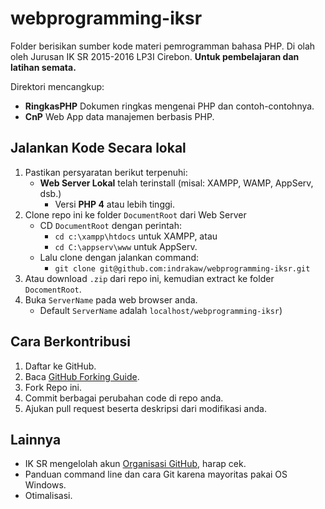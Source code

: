# webprogramming-iksr
Folder berisikan sumber kode materi pemrogramman bahasa PHP. Di olah oleh
Jurusan IK SR 2015-2016 LP3I Cirebon. **Untuk pembelajaran dan latihan semata.**

Direktori mencangkup:
  - **RingkasPHP** Dokumen ringkas mengenai PHP dan contoh-contohnya.
  - **CnP** Web App data manajemen berbasis PHP.

## Jalankan Kode Secara lokal
1. Pastikan persyaratan berikut terpenuhi:
   - **Web Server Lokal** telah terinstall (misal: XAMPP, WAMP, AppServ, dsb.)
     - Versi **PHP 4** atau lebih tinggi.
2. Clone repo ini ke folder `DocumentRoot` dari Web Server
   - CD `DocumentRoot` dengan perintah:
     - `cd c:\xampp\htdocs` untuk XAMPP, atau
     - `cd C:\appserv\www` untuk AppServ.
   - Lalu clone dengan jalankan command:
     - `git clone git@github.com:indrakaw/webprogramming-iksr.git`
3. Atau download `.zip` dari repo ini, kemudian extract ke folder `DocomentRoot`.
4. Buka `ServerName` pada web browser anda.
   - Default `ServerName` adalah `localhost/webprogramming-iksr`)

## Cara Berkontribusi
1. Daftar ke GitHub.
2. Baca [GitHub Forking Guide](http://help.github.com/forking/).
3. Fork Repo ini.
4. Commit berbagai perubahan code di repo anda.
5. Ajukan pull request beserta deskripsi dari modifikasi anda.

## Lainnya
- IK SR mengelolah akun [Organisasi GitHub](https://github.com/lcc-cirebon/), harap cek.
- Panduan command line dan cara Git karena mayoritas pakai OS Windows.
- Otimalisasi.

